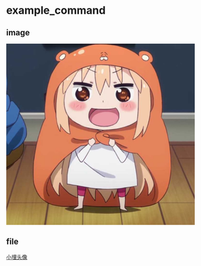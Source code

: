 # example_command

## image  
<!-- $$image("C:/Users/Plato/Desktop/Tmp/小埋头像.jpg") -->  
<img src="/example/assets/2021/20211112_0001.jpg">


## file  
<!-- $$file("C:/Users/Plato/Desktop/Tmp/小埋头像.jpg", "小埋头像") -->  
<a href="/example/assets/2021/20211112_0001.jpg">小埋头像</a>
